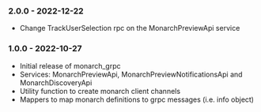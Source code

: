 ### 2.0.0 - 2022-12-22
- Change TrackUserSelection rpc on the MonarchPreviewApi service

### 1.0.0 - 2022-10-27
- Initial release of monarch_grpc
- Services: MonarchPreviewApi, MonarchPreviewNotificationsApi and MonarchDiscoveryApi
- Utility function to create monarch client channels
- Mappers to map monarch definitions to grpc messages (i.e. info object)
